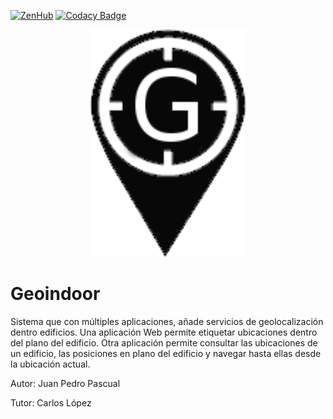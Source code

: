 [![ZenHub](https://raw.githubusercontent.com/ZenHubIO/support/master/zenhub-badge.png)](https://zenhub.com)
[![Codacy Badge](https://api.codacy.com/project/badge/Grade/16aa07e190b74784a78b31d268ef4b4a)](https://www.codacy.com/app/jppasvit/geo-indoor?utm_source=github.com&amp;utm_medium=referral&amp;utm_content=jppasvit/geo-indoor&amp;utm_campaign=Badge_Grade)

<div align="center">
 <img src="geoindoor/architect/images/logo.png" width="250" > 
</div>
<h1>Geoindoor</h1>

Sistema que con múltiples aplicaciones, añade servicios de geolocalización dentro edificios. 
Una aplicación Web permite etiquetar ubicaciones dentro del plano del edificio. 
Otra aplicación permite consultar las ubicaciones de un edificio, las posiciones en plano del edificio y navegar hasta ellas desde la ubicación actual.

Autor: Juan Pedro Pascual

Tutor: Carlos López
